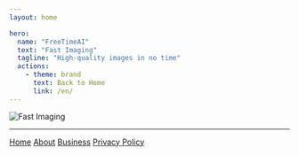 ```yaml
---
layout: home

hero:
  name: "FreeTimeAI"
  text: "Fast Imaging"
  tagline: "High-quality images in no time"
  actions:
    - theme: brand
      text: Back to Home
      link: /en/
---
```

![Fast Imaging](https://musictops.eu.org/file/1736751315430_image.png)

---

<footer>
  <div class="footer-content">
    <nav>
      <a href="/en/">Home</a>
      <a href="/en/about">About</a>
      <a href="/en/business">Business</a>
      <a href="/en/privacy-policy">Privacy Policy</a>
    </nav>
  </div>
</footer> 
